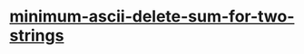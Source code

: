 # [minimum-ascii-delete-sum-for-two-strings](https://leetcode-cn.com/problems/minimum-ascii-delete-sum-for-two-strings)
